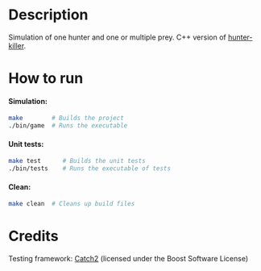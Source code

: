 # Description
Simulation of one hunter and one or multiple prey. C++ version of [hunter-killer](https://github.com/maxboro/hunter-killer).
# How to run
#### Simulation:
```bash
make        # Builds the project
./bin/game  # Runs the executable
```

#### Unit tests:
```bash
make test      # Builds the unit tests
./bin/tests    # Runs the executable of tests
```

#### Clean:
```bash
make clean  # Cleans up build files
```

# Credits
Testing framework: [Catch2](https://github.com/catchorg/Catch2) (licensed under the Boost Software License)